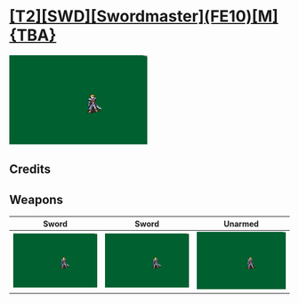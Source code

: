 # [\[T2\]\[SWD\]\[Swordmaster\]\(FE10\)\[M\]{TBA}](./%5BT2%5D%5BSWD%5D%5BSwordmaster%5D(FE10)%5BM%5D%7BTBA%7D)

<img src="./1.%20Sword/Sword_000.png" alt="[T2][SWD][Swordmaster](FE10)[M]{TBA} standing" />

## Credits



## Weapons


|Sword |Sword |Unarmed |
|  :---: | :---: | :---: |
| <img alt="Sword animation" src="./1.%20Sword/Sword.gif" /> | <img alt="Sword animation" src="./1.%20Sword%20(Alt%20Crit)%20%7BGreentea,%20Kenpuhu%7D/Sword.gif" /> | <img alt="Unarmed animation" src="./8.%20Unarmed/Unarmed.gif" /> |
